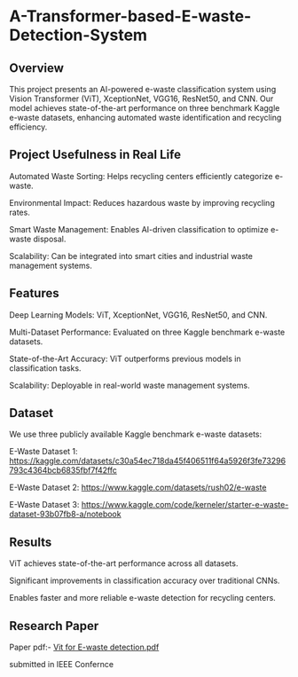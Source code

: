 # A-Transformer-based-E-waste-Detection-System

## Overview

This project presents an AI-powered e-waste classification system using Vision Transformer (ViT), XceptionNet, VGG16, ResNet50, and CNN. Our model achieves state-of-the-art performance on three benchmark Kaggle e-waste datasets, enhancing automated waste identification and recycling efficiency.

## Project Usefulness in Real Life

Automated Waste Sorting: Helps recycling centers efficiently categorize e-waste.

Environmental Impact: Reduces hazardous waste by improving recycling rates.

Smart Waste Management: Enables AI-driven classification to optimize e-waste disposal.

Scalability: Can be integrated into smart cities and industrial waste management systems.

## Features

Deep Learning Models: ViT, XceptionNet, VGG16, ResNet50, and CNN.

Multi-Dataset Performance: Evaluated on three Kaggle benchmark e-waste datasets.

State-of-the-Art Accuracy: ViT outperforms previous models in classification tasks.

Scalability: Deployable in real-world waste management systems.

## Dataset

We use three publicly available Kaggle benchmark e-waste datasets:

E-Waste Dataset 1: https://kaggle.com/datasets/c30a54ec718da45f406511f64a5926f3fe73296793c4364bcb6835fbf7f42ffc

E-Waste Dataset 2: https://www.kaggle.com/datasets/rush02/e-waste

E-Waste Dataset 3: https://www.kaggle.com/code/kerneler/starter-e-waste-dataset-93b07fb8-a/notebook

## Results

ViT achieves state-of-the-art performance across all datasets.

Significant improvements in classification accuracy over traditional CNNs.

Enables faster and more reliable e-waste detection for recycling centers.

## Research Paper
Paper pdf:- [Vit for E-waste detection.pdf](https://github.com/user-attachments/files/19603151/Vit.for.E-waste.detection.pdf)

submitted in IEEE Confernce
